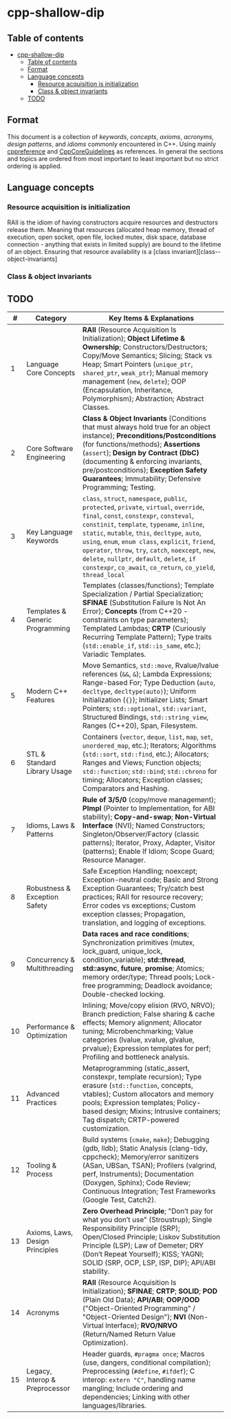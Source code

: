 # cpp-shallow-dip<a name="cpp-shallow-dip"></a>

## Table of contents<a name="table-of-contents"></a>

<!-- mdformat-toc start --slug=github --maxlevel=6 --minlevel=1 -->

- [cpp-shallow-dip](#cpp-shallow-dip)
  - [Table of contents](#table-of-contents)
  - [Format](#format)
  - [Language concepts](#language-concepts)
    - [Resource acquisition is initialization](#resource-acquisition-is-initialization)
    - [Class & object invariants](#class--object-invariants)
  - [TODO](#todo)

<!-- mdformat-toc end -->

## Format<a name="format"></a>

This document is a collection of _keywords_, _concepts_, _axioms_, _acronyms_, _design patterns_,
and _idioms_ commonly encountered in C++. Using mainly
[cppreference](https://en.cppreference.com/w/) and
[CppCoreGuidelines](https://github.com/isocpp/CppCoreGuidelines/) as references. In general the
sections and topics are ordered from most important to least important but no strict ordering is
applied.

## Language concepts<a name="language-concepts"></a>

### Resource acquisition is initialization<a name="resource-acquisition-is-initialization"></a>

RAII is the idiom of having constructors acquire resources and destructors release them. Meaning
that resources (allocated heap memory, thread of execution, open socket, open file, locked mutex,
disk space, database connection - anything that exists in limited supply) are bound to the lifetime
of an object. Ensuring that resource availability is a [class invariant][class--object-invariants]

### Class & object invariants<a name="class--object-invariants"></a>

## TODO<a name="todo"></a>

| #   | Category                        | Key Items & Explanations                                                                                                                                                                                                                                                                                                                                                                                                                                        |
| --- | ------------------------------- | --------------------------------------------------------------------------------------------------------------------------------------------------------------------------------------------------------------------------------------------------------------------------------------------------------------------------------------------------------------------------------------------------------------------------------------------------------------- |
| 1   | Language Core Concepts          | **RAII** (Resource Acquisition Is Initialization); **Object Lifetime & Ownership**; Constructors/Destructors; Copy/Move Semantics; Slicing; Stack vs Heap; Smart Pointers (`unique_ptr`, `shared_ptr`, `weak_ptr`); Manual memory management (`new`, `delete`); OOP (Encapsulation, Inheritance, Polymorphism); Abstraction; Abstract Classes.                                                                                                                  |
| 2   | Core Software Engineering       | **Class & Object Invariants** (Conditions that must always hold true for an object instance); **Preconditions/Postconditions** (for functions/methods); **Assertions** (`assert`); **Design by Contract (DbC)** (documenting & enforcing invariants, pre/postconditions); **Exception Safety Guarantees**; Immutability; Defensive Programming; Testing.                                                                                                        |
| 3   | Key Language Keywords           | `class`, `struct`, `namespace`, `public`, `protected`, `private`, `virtual`, `override`, `final`, `const`, `constexpr`, `consteval`, `constinit`, `template`, `typename`, `inline`, `static`, `mutable`, `this`, `decltype`, `auto`, `using`, `enum`, `enum class`, `explicit`, `friend`, `operator`, `throw`, `try`, `catch`, `noexcept`, `new`, `delete`, `nullptr`, `default`, `delete`, `if constexpr`, `co_await`, `co_return`, `co_yield`, `thread_local` |
| 4   | Templates & Generic Programming | Templates (classes/functions); Template Specialization / Partial Specialization; **SFINAE** (Substitution Failure Is Not An Error); **Concepts** (from C++20 - constraints on type parameters); Templated Lambdas; **CRTP** (Curiously Recurring Template Pattern); Type traits (`std::enable_if`, `std::is_same`, etc.); Variadic Templates.                                                                                                                   |
| 5   | Modern C++ Features             | Move Semantics, `std::move`, Rvalue/lvalue references (`&&`, `&`); Lambda Expressions; Range-based For; Type Deduction (`auto`, `decltype`, `decltype(auto)`); Uniform Initialization (`{}`); Initializer Lists; Smart Pointers; `std::optional`, `std::variant`, Structured Bindings, `std::string_view`, Ranges (C++20), Span, Filesystem.                                                                                                                    |
| 6   | STL & Standard Library Usage    | Containers (`vector`, `deque`, `list`, `map`, `set`, `unordered_map`, etc.); Iterators; Algorithms (`std::sort`, `std::find`, etc.); Allocators; Ranges and Views; Function objects; `std::function`; `std::bind`; `std::chrono` for timing; Allocators; Exception classes; Comparators and Hashing.                                                                                                                                                            |
| 7   | Idioms, Laws & Patterns         | **Rule of 3/5/0** (copy/move management); **PImpl** (Pointer to Implementation, for ABI stability); **Copy-and-swap**; **Non-Virtual Interface** (NVI); Named Constructors; Singleton/Observer/Factory (classic patterns); Iterator, Proxy, Adapter, Visitor (patterns); Enable If Idiom; Scope Guard; Resource Manager.                                                                                                                                        |
| 8   | Robustness & Exception Safety   | Safe Exception Handling; noexcept; Exception-neutral code; Basic and Strong Exception Guarantees; Try/catch best practices; RAII for resource recovery; Error codes vs exceptions; Custom exception classes; Propagation, translation, and logging of exceptions.                                                                                                                                                                                               |
| 9   | Concurrency & Multithreading    | **Data races and race conditions**; Synchronization primitives (mutex, lock_guard, unique_lock, condition_variable); **std::thread**, **std::async**, **future**, **promise**; Atomics; memory order/type; Thread pools; Lock-free programming; Deadlock avoidance; Double-checked locking.                                                                                                                                                                     |
| 10  | Performance & Optimization      | Inlining; Move/copy elision (RVO, NRVO); Branch prediction; False sharing & cache effects; Memory alignment; Allocator tuning; Microbenchmarking; Value categories (lvalue, xvalue, glvalue, prvalue); Expression templates for perf; Profiling and bottleneck analysis.                                                                                                                                                                                        |
| 11  | Advanced Practices              | Metaprogramming (static_assert, constexpr, template recursion); Type erasure (`std::function`, concepts, vtables); Custom allocators and memory pools; Expression templates; Policy-based design; Mixins; Intrusive containers; Tag dispatch; CRTP-powered customization.                                                                                                                                                                                       |
| 12  | Tooling & Process               | Build systems (`cmake`, `make`); Debugging (gdb, lldb); Static Analysis (clang-tidy, cppcheck); Memory/error sanitizers (ASan, UBSan, TSAN); Profilers (valgrind, perf, Instruments); Documentation (Doxygen, Sphinx); Code Review; Continuous Integration; Test Frameworks (Google Test, Catch2).                                                                                                                                                              |
| 13  | Axioms, Laws, Design Principles | **Zero Overhead Principle**; "Don’t pay for what you don’t use" (Stroustrup); Single Responsibility Principle (SRP); Open/Closed Principle; Liskov Substitution Principle (LSP); Law of Demeter; DRY (Don’t Repeat Yourself); KISS; YAGNI; SOLID (SRP, OCP, LSP, ISP, DIP); API/ABI stability.                                                                                                                                                                  |
| 14  | Acronyms                        | **RAII** (Resource Acquisition Is Initialization); **SFINAE**; **CRTP**; **SOLID**; **POD** (Plain Old Data); **API/ABI**; **OOP/OOD** ("Object-Oriented Programming" / "Object-Oriented Design"); **NVI** (Non-Virtual Interface); **RVO/NRVO** (Return/Named Return Value Optimization).                                                                                                                                                                      |
| 15  | Legacy, Interop & Preprocessor  | Header guards, `#pragma once`; Macros (use, dangers, conditional compilation); Preprocessing (`#define`, `#ifdef`); C interop: `extern "C"`, handling name mangling; Include ordering and dependencies; Linking with other languages/libraries.                                                                                                                                                                                                                 |
